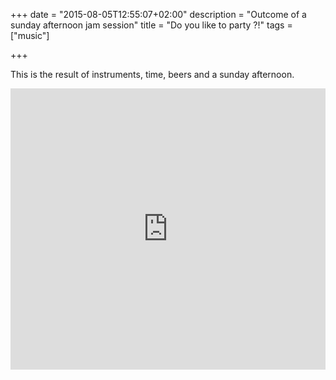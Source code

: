 +++
date = "2015-08-05T12:55:07+02:00"
description = "Outcome of a sunday afternoon jam session"
title = "Do you like to party ?!"
tags = ["music"]

+++

This is the result of instruments, time, beers and a sunday afternoon.

<iframe width="100%" height="450" scrolling="no" frameborder="no" src="https://w.soundcloud.com/player/?url=https%3A//api.soundcloud.com/tracks/215560593&amp;auto_play=false&amp;hide_related=false&amp;show_comments=true&amp;show_user=true&amp;show_reposts=false&amp;visual=true"></iframe>